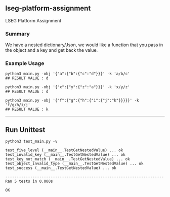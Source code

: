 ## lseg-platform-assignment
LSEG Platform Assignment

### Summary
We have a nested dictionary/Json, we would like a function that you pass in the object and a key and get back the
value. 

### Example Usage

```
python3 main.py -obj '{"a":{"b":{"c":"d"}}}' -k 'a/b/c'
## RESULT VALUE : d

python3 main.py -obj '{"x":{"y":{"z":"a"}}}' -k 'x/y/z'
## RESULT VALUE : d

python3 main.py -obj '{"f":{"g":{"h":{"i":{"j":"k"}}}}}' -k 'f/g/h/i/j'
## RESULT VALUE : k
```

--- 

## Run Unittest

```
python3 test_main.py -v 

test_five_level (__main__.TestGetNestedValue) ... ok
test_invalid_key (__main__.TestGetNestedValue) ... ok
test_key_not_match (__main__.TestGetNestedValue) ... ok
test_object_invalid_type (__main__.TestGetNestedValue) ... ok
test_success (__main__.TestGetNestedValue) ... ok

----------------------------------------------------------------------
Ran 5 tests in 0.000s

OK
```
